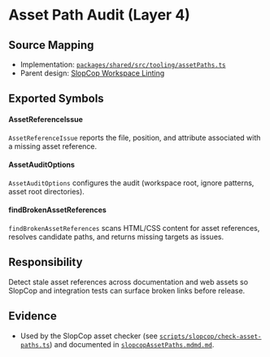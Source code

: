 # Asset Path Audit (Layer 4)

## Source Mapping
- Implementation: [`packages/shared/src/tooling/assetPaths.ts`](../../../packages/shared/src/tooling/assetPaths.ts)
- Parent design: [SlopCop Workspace Linting](../../layer-3/slopcop.mdmd.md)

## Exported Symbols

#### AssetReferenceIssue
`AssetReferenceIssue` reports the file, position, and attribute associated with a missing asset reference.

#### AssetAuditOptions
`AssetAuditOptions` configures the audit (workspace root, ignore patterns, asset root directories).

#### findBrokenAssetReferences
`findBrokenAssetReferences` scans HTML/CSS content for asset references, resolves candidate paths, and returns missing targets as issues.

## Responsibility
Detect stale asset references across documentation and web assets so SlopCop and integration tests can surface broken links before release.

## Evidence
- Used by the SlopCop asset checker (see [`scripts/slopcop/check-asset-paths.ts`](../../../scripts/slopcop/check-asset-paths.ts)) and documented in [`slopcopAssetPaths.mdmd.md`](./slopcopAssetPaths.mdmd.md).
